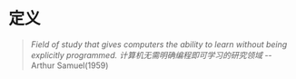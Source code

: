 # 定义
>*Field of study that gives computers the ability to learn without being explicitly programmed.*
>*计算机无需明确编程即可学习的研究领域*
> -- Arthur Samuel(1959)

